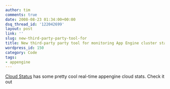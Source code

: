 ```yaml
---
author: tim
comments: true
date: 2008-08-23 01:34:00+00:00
dsq_thread_id: '122042699'
layout: post
link: ''
slug: new-third-party-party-tool-for
title: New third-party party tool for monitoring App Engine cluster status
wordpress_id: 150
category: Code
tags:
- appengine
---
```


[Cloud Status](http://www.cloudstatus.com/appengine) has some pretty cool
real-time appengine cloud stats. Check it out